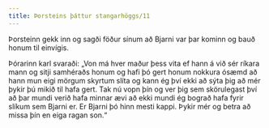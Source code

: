 ```yaml
---
title: Þorsteins þáttur stangarhöggs/11
---
```


<Book>
Þorsteinn gekk inn og sagði föður sínum að Bjarni var þar kominn og bauð honum til einvígis.

Þórarinn karl svaraði: „Von má hver maður þess vita ef hann á við sér ríkara mann og sitji samhéraðs honum og hafi þó gert honum nokkura ósæmd að hann mun eigi mörgum skyrtum slíta og kann ég því ekki að sýta þig að mér þykir þú mikið til hafa gert. Tak nú vopn þín og ver þig sem skörulegast því að þar mundi verið hafa minnar ævi að ekki mundi ég bograð hafa fyrir slíkum sem Bjarni er. Er Bjarni þó hinn mesti kappi. Þykir mér og betra að missa þín en eiga ragan son.“

</Book>